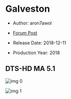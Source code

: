 # Galveston

* Author: aron7awol

* [Forum Post](https://www.avsforum.com/threads/bass-eq-for-filtered-movies.2995212/post-57322316)

* Release Date: 2018-12-11
* Production Year: 2018

## DTS-HD MA 5.1

![img 0](https://i.imgur.com/8TWebZa.jpg)

![img 1](https://i.imgur.com/LD4EEcP.png)

